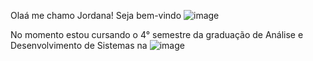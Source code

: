 Olaá me chamo Jordana! Seja bem-vindo ![image](https://github.com/jordana983/jordana983/assets/126505633/f3c10b47-1795-4195-845a-44cb77a4951d)

No momento estou cursando o 4° semestre da graduação de Análise e Desenvolvimento de Sistemas na ![image](https://github.com/jordana983/jordana983/assets/126505633/dc8e6a30-d04c-4484-8694-1bb742f3e0d4)

